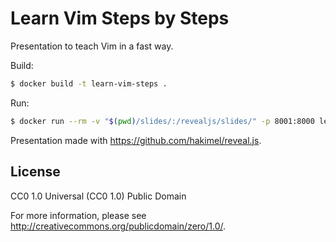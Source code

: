# Learn Vim Steps by Steps

Presentation to teach Vim in a fast way.

Build:

```sh
$ docker build -t learn-vim-steps .
```

Run:

```sh
$ docker run --rm -v "$(pwd)/slides/:/revealjs/slides/" -p 8001:8000 learn-vim-steps
```

Presentation made with https://github.com/hakimel/reveal.js.

## License

CC0 1.0 Universal (CC0 1.0)
Public Domain

For more information, please see
<http://creativecommons.org/publicdomain/zero/1.0/>.
